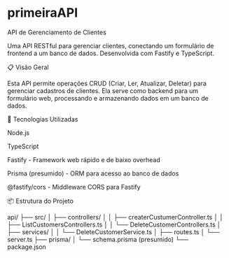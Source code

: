 # primeiraAPI

API de Gerenciamento de Clientes

Uma API RESTful para gerenciar clientes, conectando um formulário de frontend a um banco de dados. Desenvolvida com Fastify e TypeScript.

📋 Visão Geral

Esta API permite operações CRUD (Criar, Ler, Atualizar, Deletar) para gerenciar cadastros de clientes. Ela serve como backend para um formulário web, processando e armazenando dados em um banco de dados.

🚀 Tecnologias Utilizadas

Node.js

TypeScript

Fastify - Framework web rápido e de baixo overhead

Prisma (presumido) - ORM para acesso ao banco de dados

@fastify/cors - Middleware CORS para Fastify

📦 Estrutura do Projeto

api/
├── src/
│   ├── controllers/
│   │   ├── createrCustumerController.ts
│   │   ├── ListCustomersControllers.ts
│   │   └── DeleteCustomerControllers.ts
│   ├── services/
│   │   └── DeleteCustomerService.ts
│   ├── routes.ts
│   └── server.ts
├── prisma/
│   └── schema.prisma (presumido)
└── package.json
